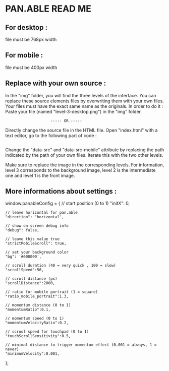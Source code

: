 PAN.ABLE READ ME
=================

For desktop : 
-------------
file must be 768px width


For mobile :
------------ 
file must be 400px width



Replace with your own source : 
------------------------------

In the "img" folder, you will find the three levels of the interface.
You can replace these source elements files by overwriting them with your own files.
Your files must have the exact same name as the originals.
In order to do it :
Paste your file (named "level-3-desktop.png") in the "img" folder.
						
						----- OR -----

Directly change the source file in the HTML file.
Open "index.html" with a text editor, go to the following part of code :

<!-- CHANGE IMAGE FILE -->

<div style="z-index:3;" id="wrap-img1" class="swiper-slide-element img1">
	<img id="img1" data-src="img/level-1-desktop.png" data-src-mobile="img/level-1-mobile.png" />
</div>

Change the "data-src" and "data-src-mobile" attribute by replacing the path indicated by the path of your own files.
Iterate this with the two other levels.

Make sure to replace the image in the corresponding levels.
For information, level 3 corresponds to the background image, 
level 2 is the intermediate one
and level 1 is the front image. 



More informations about settings :
----------------------------------

window.panableConfig = {
    // start position (0 to 1)
    "initX": 0,

    // leave horizontal for pan.able
    "direction": 'horizontal', 

    // show on screen debug info
    "debug": false,

    // leave this value true
    "strictMobileScroll": true,

    // set your background color
    "bg": '#000000',

    // scroll duration (40 = very quick , 100 = slow)
    "scrollSpeed":56,

    // scroll distance (px)
    "scrollDistance":2000,

    // ratio for mobile portrait (1 = square)
    "ratio_mobile_portrait":1.3,

    // momentum distance (0 to 1)
    "momentumRatio":0.1,

    // momentum speed (0 to 1)
    "momentumVelocityRatio":0.2,

    // scrool speed for touchpad (0 to 1)
    "touchScrollSensitivity":0.5,

    // minimal distance to trigger momentum effect (0.001 = always, 1 = never)
    "minimumVelocity":0.001,			        
};
